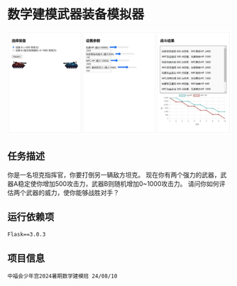 # 数学建模武器装备模拟器

![image](https://github.com/wuzengqing001225/SNG_MathematicalModeling_Equipment_240810/blob/main/static/images/cover.png)

## 任务描述

你是一名坦克指挥官，你要打倒另一辆敌方坦克。
现在你有两个强力的武器，武器A稳定使你增加500攻击力，武器B则随机增加0~1000攻击力。
请问你如何评估两个武器的威力，使你能够战胜对手？

## 运行依赖项

```
Flask==3.0.3
```

## 项目信息

```
中福会少年宫2024暑期数学建模班 24/08/10
```
